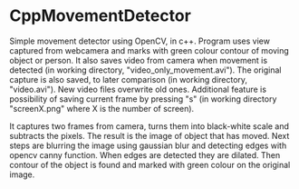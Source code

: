 # CppMovementDetector

Simple movement detector using OpenCV, in c++.
Program uses view captured from webcamera and marks with green colour contour of moving object or person.
It also saves video from camera when movement is detected (in working directory, "video_only_movement.avi"). The original capture is also saved, to later comparison (in working directory, "video.avi"). New video files overwrite old ones.
Additional feature is possibility of saving current frame by pressing "s" (in working directory "screenX.png" where X is the number of screen). 

It captures two frames from camera, turns them into black-white scale and subtracts the pixels. The result is the image of object that has moved.
Next steps are blurring the image using gaussian blur and detecting edges with opencv canny function. When edges are detected they are dilated.
Then contour of the object is found and marked with green colour on the original image.
